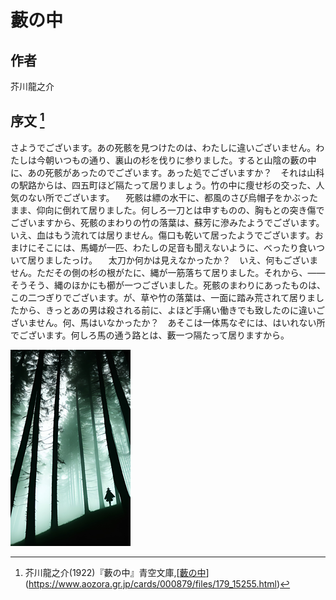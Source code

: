 # 藪の中

## 作者

芥川龍之介

## 序文 [^yabu]

さようでございます。あの死骸を見つけたのは、わたしに違いございません。わたしは今朝いつもの通り、裏山の杉を伐りに参りました。すると山陰の藪の中に、あの死骸があったのでございます。あった処でございますか？　それは山科の駅路からは、四五町ほど隔たって居りましょう。竹の中に痩せ杉の交った、人気のない所でございます。
　死骸は縹の水干に、都風のさび烏帽子をかぶったまま、仰向に倒れて居りました。何しろ一刀とは申すものの、胸もとの突き傷でございますから、死骸のまわりの竹の落葉は、蘇芳に滲みたようでございます。いえ、血はもう流れては居りません。傷口も乾いて居ったようでございます。おまけにそこには、馬蠅が一匹、わたしの足音も聞えないように、べったり食いついて居りましたっけ。
　太刀か何かは見えなかったか？　いえ、何もございません。ただその側の杉の根がたに、縄が一筋落ちて居りました。それから、――そうそう、縄のほかにも櫛が一つございました。死骸のまわりにあったものは、この二つぎりでございます。が、草や竹の落葉は、一面に踏み荒されて居りましたから、きっとあの男は殺される前に、よほど手痛い働きでも致したのに違いございません。何、馬はいなかったか？　あそこは一体馬なぞには、はいれない所でございます。何しろ馬の通う路とは、藪一つ隔たって居りますから。

[^yabu]: 芥川龍之介(1922)『藪の中』青空文庫,[[藪の中](https://www.aozora.gr.jp/cards/000879/files/179_15255.html)](https://www.aozora.gr.jp/cards/000879/files/179_15255.html)

![藪（generated by "DREAM by WOMBO"）](./images/yabu.png)
